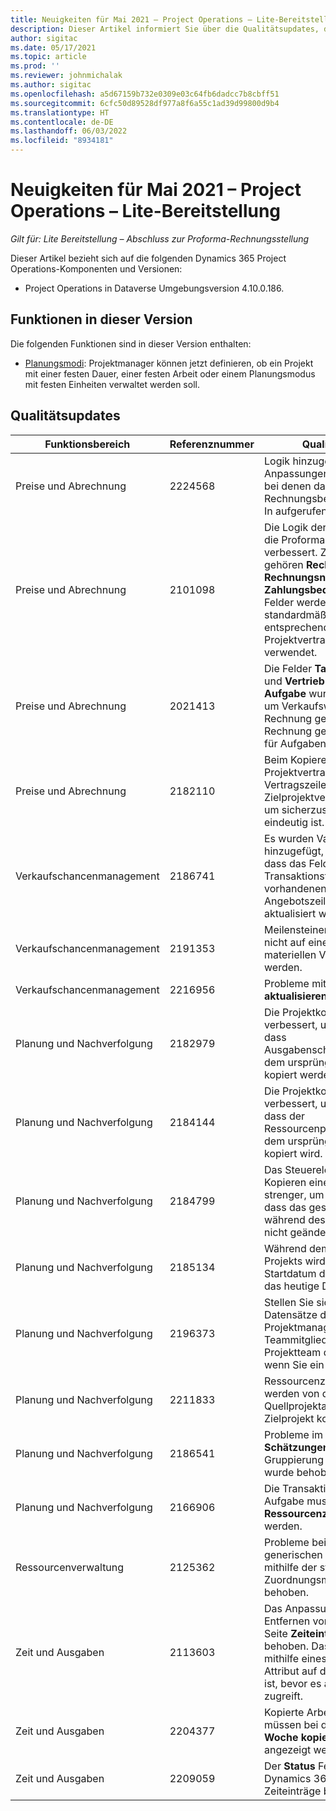 ```yaml
---
title: Neuigkeiten für Mai 2021 – Project Operations – Lite-Bereitstellung
description: Dieser Artikel informiert Sie über die Qualitätsupdates, die in der Lite-Bereitstellung von Project Operations im Mai 2021 verfügbar sind.
author: sigitac
ms.date: 05/17/2021
ms.topic: article
ms.prod: ''
ms.reviewer: johnmichalak
ms.author: sigitac
ms.openlocfilehash: a5d67159b732e0309e03c64fb6dadcc7b8cbff51
ms.sourcegitcommit: 6cfc50d89528df977a8f6a55c1ad39d99800d9b4
ms.translationtype: HT
ms.contentlocale: de-DE
ms.lasthandoff: 06/03/2022
ms.locfileid: "8934181"
---
```

# <a name="whats-new-may-2021---project-operations-lite-deployment"></a>Neuigkeiten für Mai 2021 – Project Operations – Lite-Bereitstellung

_Gilt für: Lite Bereitstellung – Abschluss zur Proforma-Rechnungsstellung_

Dieser Artikel bezieht sich auf die folgenden Dynamics 365 Project Operations-Komponenten und Versionen:

   - Project Operations in Dataverse Umgebungsversion 4.10.0.186.

## <a name="features-included-in-this-release"></a>Funktionen in dieser Version

Die folgenden Funktionen sind in dieser Version enthalten:

- [Planungsmodi](../../project-management/scheduling-modes.md): Projektmanager können jetzt definieren, ob ein Projekt mit einer festen Dauer, einer festen Arbeit oder einem Planungsmodus mit festen Einheiten verwaltet werden soll.

## <a name="quality-updates"></a>Qualitätsupdates

| **Funktionsbereich** | **Referenznummer** | **Qualitätsupdate** |
| --- | --- | --- |
| Preise und Abrechnung | 2224568 | Logik hinzugefügt, um Anpassungen zu ermöglichen, bei denen das Rechnungsbestätigungs-Plug-In aufgerufen wird. |
| Preise und Abrechnung | 2101098 | Die Logik der Standardfelder für die Proforma-Rechnung wurde verbessert. Zu diesen Feldern gehören **Rechnungsanschrift**, **Rechnungsname** und **Zahlungsbedingungen**. Die Felder werden jetzt standardmäßig aus dem entsprechenden Projektvertragskundendatensatz verwendet. |
| Preise und Abrechnung | 2021413 | Die Felder **Tatsächliche Kosten** und **Vertrieb** in der Entität **Aufgabe** wurden aktualisiert, um Verkaufswerte aus nicht in Rechnung gestellten und in Rechnung gestellten Ausgaben für Aufgaben einzubeziehen. |
| Preise und Abrechnung | 2182110 | Beim Kopieren eines Projektvertrags wird die Vertragszeilen-ID im Zielprojektvertrag neu generiert, um sicherzustellen, dass sie eindeutig ist. |
| Verkaufschancenmanagement | 2186741 | Es wurden Validierungen hinzugefügt, um sicherzustellen, dass das Feld **Ursprung** und Transaktionstyp nicht auf vorhandenen Angebotszeilendetails aktualisiert werden kann. |
| Verkaufschancenmanagement | 2191353 | Meilensteinerstellung dürfen nicht auf einer zeitlichen und materiellen Vertragszeile erstellt werden. |
| Verkaufschancenmanagement | 2216956 | Probleme mit **Preise aktualisieren** behoben. |
| Planung und Nachverfolgung | 2182979 | Die Projektkopierfunktion wurde verbessert, um sicherzustellen, dass Ausgabenschätzungszeilen aus dem ursprünglichen Projekt kopiert werden. |
| Planung und Nachverfolgung | 2184144 | Die Projektkopierfunktion wurde verbessert, um sicherzustellen, dass der Ressourcenpositionsname aus dem ursprünglichen Projekt kopiert wird. |
| Planung und Nachverfolgung | 2184799 | Das Steuerelement beim Kopieren eines Projekts ist nun strenger, um sicherzustellen, dass das geschätzte Startdatum während des Kopiervorgangs nicht geändert werden kann. |
| Planung und Nachverfolgung | 2185134 | Während dem Kopieren eines Projekts wird das geschätzte Startdatum des Zielprojekts auf das heutige Datum festgelegt. |
| Planung und Nachverfolgung | 2196373 | Stellen Sie sicher, dass die Datensätze des Projektmanagers und der Teammitglieder nicht im Projektteam dupliziert werden, wenn Sie ein Projekt kopieren. |
| Planung und Nachverfolgung | 2211833 | Ressourcenzuweisungen werden von der Quellprojektaufgabe in das Zielprojekt kopiert. |
| Planung und Nachverfolgung | 2186541 | Probleme im Raster **Schätzungen** bei der Gruppierung nach **Ressourcen** wurde behoben. |
| Planung und Nachverfolgung | 2166906 | Die Transaktionskategorie einer Aufgabe muss in die Entität **Ressourcenzuweisung** kopiert werden. |
| Ressourcenverwaltung | 2125362 | Probleme beim Erstellen eines generischen Teammitglieds mithilfe der stundenbasierten Zuordnungsmethode wurde behoben. |
| Zeit und Ausgaben | 2113603 | Das Anpassungsproblem beim Entfernen von Attributen von der Seite **Zeiteintrag** wurde behoben. Das System prüft nun mithilfe eines Skripts, ob das Attribut auf der Seite vorhanden ist, bevor es auf das Attribut zugreift. |
| Zeit und Ausgaben | 2204377 | Kopierte Arbeitszeittabellen müssen bei der Auswahl von **Woche kopieren** automatisch angezeigt werden. |
| Zeit und Ausgaben | 2209059 | Der **Status** Feld kann für Dynamics 365 Field Service-Zeiteinträge bearbeitet werden. |
